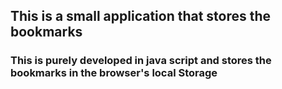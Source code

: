 ## This is a small application that stores the bookmarks
### This is purely developed in java script and stores the bookmarks in the browser's local Storage
